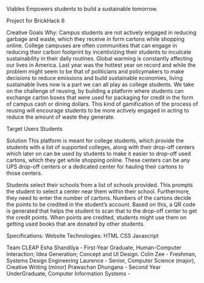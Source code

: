 Viables
Empowers students to build a sustainable tomorrow.

Project for BrickHack 6

Creative Goals
Why:
Campus students are not actively engaged in reducing garbage and waste, which they receive in form cartons while shopping online. 
College campuses are often communities that can engage in reducing their carbon footprint by incentivizing their students to inculcate sustainability in their daily routines.
Global warming is constantly affecting our lives in America. Last year was the hottest year on record and while the problem might seem to be that of politicians and policymakers to make decisions to reduce emissions and build sustainable economies, living sustainable lives now is a part we can all play as college students. We take on the challenge of reusing, by building a platform where students can exchange carton boxes that were used for packaging for credit in the form of campus cash or dining dollars. This kind of gamification of the process of reusing will encourage students to be more actively engaged in acting to reduce the amount of waste they generate. 


Target Users
Students

Solution
This platform is meant for college students, which provide the students with a list of supported colleges, along with their drop-off centers which later on can be used by students to make it easier to drop-off used cartons, which they get while shopping online. These centers can be any UPS drop-off centers or a dedicated center for hauling their cartons to those centers.

Students select their schools from a list of schools provided. 
This prompts the student to select a center near them within their school.
Furthermore, they need to enter the number of cartons. Numbers of the cartons decide the points to be credited in the student’s account.
Based on this, a QR code is generated that helps the student to scan that to the drop-off center to get the credit points.
When points are credited, students might use them on getting used books that are donated by other students.


Specifications:
Website
Technologies: 
HTML
CSS
Javascript


Team CLEAP 
Esha Shandilya - First-Year Graduate, Human-Computer Interaction; 
     Idea Generation; Concept and UI Design.
Colin Zee - Freshman, Systems Design Engineering
Laurence - Senior, Computer Science (major), Creative Writing (minor)
Prawachan Dhungana - Second Year UnderGraduate, Computer Information Systems -           
